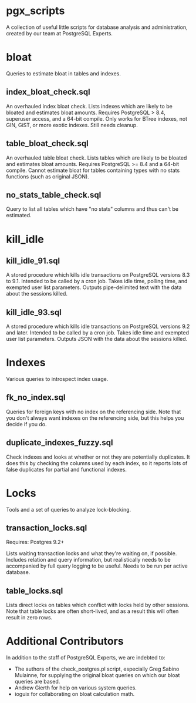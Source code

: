 pgx_scripts
===========

A collection of useful little scripts for database analysis and administration, created by our team at PostgreSQL Experts.

bloat
=====

Queries to estimate bloat in tables and indexes.

index_bloat_check.sql
---------------------

An overhauled index bloat check.  Lists indexes which are likely to be bloated and estimates bloat amounts.  Requires PostgreSQL > 8.4, superuser access, and a 64-bit compile.  Only works for BTree indexes, not GIN, GiST, or more exotic indexes.  Still needs cleanup.

table_bloat_check.sql
---------------------

An overhauled table bloat check.  Lists tables which are likely to be bloated and estimates bloat amounts.  Requires PostgreSQL >= 8.4 and a 64-bit compile.  Cannot estimate bloat for tables containing types with no stats functions (such as original JSON).

no_stats_table_check.sql
------------------------

Query to list all tables which have "no stats" columns and thus can't be estimated.


kill_idle
=========

kill_idle_91.sql
----------------

A stored procedure which kills idle transactions on PostgreSQL versions 8.3 to 9.1.  Intended to be called by a cron job.  Takes idle time, polling time, and exempted user list parameters.  Outputs pipe-delimited text with the data about the sessions killed.

kill_idle_93.sql
----------------

A stored procedure which kills idle transactions on PostgreSQL versions 9.2 and later.  Intended to be called by a cron job.  Takes idle time and exempted user list parameters.  Outputs JSON with the data about the sessions killed.

Indexes
=======

Various queries to introspect index usage.

fk_no_index.sql
---------------

Queries for foreign keys with no index on the referencing side.  Note that you don't always want indexes on the referencing side, but this helps you decide if you do.

duplicate_indexes_fuzzy.sql
---------------------------

Check indexes and looks at whether or not they are potentially duplicates.  It does this by checking the columns used by each index, so it reports lots of false duplicates for partial and functional indexes.

Locks
=====

Tools and a set of queries to analyze lock-blocking.

transaction_locks.sql
---------------------

Requires: Postgres 9.2+

Lists waiting transaction locks and what they're waiting on, if possible.
Includes relation and query information, but realistically needs to be
accompanied by full query logging to be useful.  Needs to be run
per active database.

table_locks.sql
---------------

Lists direct locks on tables which conflict with locks held by other sessions.  Note that table
locks are often short-lived, and as a result this will often result in zero rows.


Additional Contributors
=======================

In addition to the staff of PostgreSQL Experts, we are indebted
to:

* The authors of the check_postgres.pl script, especially 
  Greg Sabino Mulainne, for supplying the
  original bloat queries on which our bloat queries are based.
* Andrew Gierth for help on various system queries.
* ioguix for collaborating on bloat calculation math.